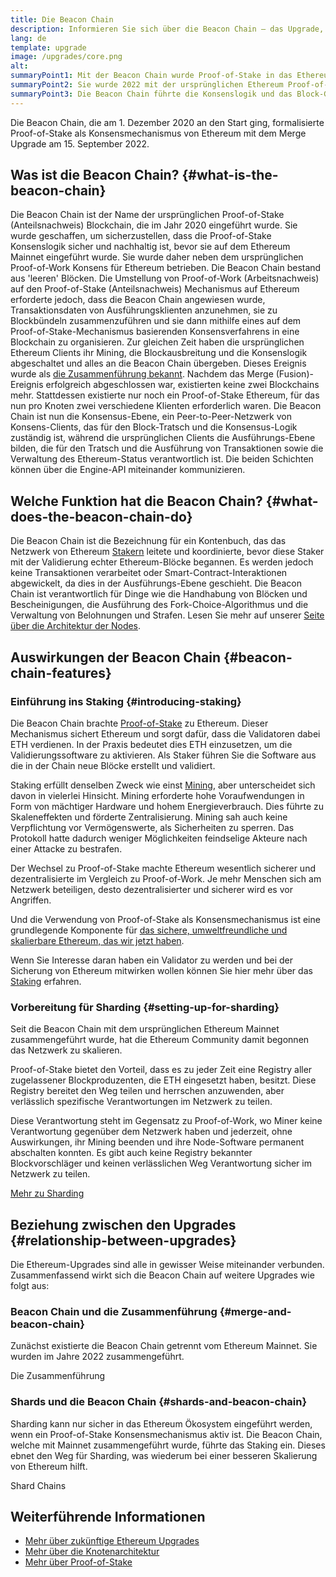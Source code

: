 ```yaml
---
title: Die Beacon Chain
description: Informieren Sie sich über die Beacon Chain – das Upgrade, mit dem Proof-of-Stake für Ethereum eingeführt wurde
lang: de
template: upgrade
image: /upgrades/core.png
alt: 
summaryPoint1: Mit der Beacon Chain wurde Proof-of-Stake in das Ethereum Ökosystem eingeführt.
summaryPoint2: Sie wurde 2022 mit der ursprünglichen Ethereum Proof-of-Work Blockchain vereinigt.
summaryPoint3: Die Beacon Chain führte die Konsenslogik und das Block-Gossip-Protokoll ein, das nun Ethereum sichert.
---
```


<UpgradeStatus isShipped dateKey="page-upgrades:page-upgrades-beacon-date">
  Die Beacon Chain, die am 1. Dezember 2020 an den Start ging, formalisierte Proof-of-Stake als Konsensmechanismus von Ethereum mit dem Merge Upgrade am 15. September 2022.
</UpgradeStatus>

## Was ist die Beacon Chain? {#what-is-the-beacon-chain}

Die Beacon Chain ist der Name der ursprünglichen Proof-of-Stake (Anteilsnachweis) Blockchain, die im Jahr 2020 eingeführt wurde. Sie wurde geschaffen, um sicherzustellen, dass die Proof-of-Stake Konsenslogik sicher und nachhaltig ist, bevor sie auf dem Ethereum Mainnet eingeführt wurde. Sie wurde daher neben dem ursprünglichen Proof-of-Work Konsens für Ethereum betrieben. Die Beacon Chain bestand aus 'leeren' Blöcken. Die Umstellung von Proof-of-Work (Arbeitsnachweis) auf den Proof-of-Stake (Anteilsnachweis) Mechanismus auf Ethereum erforderte jedoch, dass die Beacon Chain angewiesen wurde, Transaktionsdaten von Ausführungsklienten anzunehmen, sie zu Blockbündeln zusammenzuführen und sie dann mithilfe eines auf dem Proof-of-Stake-Mechanismus basierenden Konsensverfahrens in eine Blockchain zu organisieren. Zur gleichen Zeit haben die ursprünglichen Ethereum Clients ihr Mining, die Blockausbreitung und die Konsenslogik abgeschaltet und alles an die Beacon Chain übergeben. Dieses Ereignis wurde als [die Zusammenführung bekannt](/roadmap/merge/). Nachdem das Merge (Fusion)-Ereignis erfolgreich abgeschlossen war, existierten keine zwei Blockchains mehr. Stattdessen existierte nur noch ein Proof-of-Stake Ethereum, für das nun pro Knoten zwei verschiedene Klienten erforderlich waren. Die Beacon Chain ist nun die Konsensus-Ebene, ein Peer-to-Peer-Netzwerk von Konsens-Clients, das für den Block-Tratsch und die Konsensus-Logik zuständig ist, während die ursprünglichen Clients die Ausführungs-Ebene bilden, die für den Tratsch und die Ausführung von Transaktionen sowie die Verwaltung des Ethereum-Status verantwortlich ist. Die beiden Schichten können über die Engine-API miteinander kommunizieren.

## Welche Funktion hat die Beacon Chain? {#what-does-the-beacon-chain-do}

Die Beacon Chain ist die Bezeichnung für ein Kontenbuch, das das Netzwerk von Ethereum [Stakern](/staking/) leitete und koordinierte, bevor diese Staker mit der Validierung echter Ethereum-Blöcke begannen. Es werden jedoch keine Transaktionen verarbeitet oder Smart-Contract-Interaktionen abgewickelt, da dies in der Ausführungs-Ebene geschieht. Die Beacon Chain ist verantwortlich für Dinge wie die Handhabung von Blöcken und Bescheinigungen, die Ausführung des Fork-Choice-Algorithmus und die Verwaltung von Belohnungen und Strafen. Lesen Sie mehr auf unserer [Seite über die Architektur der Nodes](/developers/docs/nodes-and-clients/node-architecture/#node-comparison).

## Auswirkungen der Beacon Chain {#beacon-chain-features}

### Einführung ins Staking {#introducing-staking}

Die Beacon Chain brachte [Proof-of-Stake](/developers/docs/consensus-mechanisms/pos/) zu Ethereum. Dieser Mechanismus sichert Ethereum und sorgt dafür, dass die Validatoren dabei ETH verdienen. In der Praxis bedeutet dies ETH einzusetzen, um die Validierungssoftware zu aktivieren. Als Staker führen Sie die Software aus die in der Chain neue Blöcke erstellt und validiert.

Staking erfüllt denselben Zweck wie einst [Mining](/developers/docs/mining/), aber unterscheidet sich davon in vielerlei Hinsicht. Mining erforderte hohe Voraufwendungen in Form von mächtiger Hardware und hohem Energieverbrauch. Dies führte zu Skaleneffekten und förderte Zentralisierung. Mining sah auch keine Verpflichtung vor Vermögenswerte, als Sicherheiten zu sperren. Das Protokoll hatte dadurch weniger Möglichkeiten feindselige Akteure nach einer Attacke zu bestrafen.

Der Wechsel zu Proof-of-Stake machte Ethereum wesentlich sicherer und dezentralisierte im Vergleich zu Proof-of-Work. Je mehr Menschen sich am Netzwerk beteiligen, desto dezentralisierter und sicherer wird es vor Angriffen.

Und die Verwendung von Proof-of-Stake als Konsensmechanismus ist eine grundlegende Komponente für [das sichere, umweltfreundliche und skalierbare Ethereum, das wir jetzt haben](/roadmap/vision/).

<InfoBanner emoji=":money_bag:">
  Wenn Sie Interesse daran haben ein Validator zu werden und bei der Sicherung von Ethereum mitwirken wollen können Sie hier mehr über das <a href="/staking/">Staking</a> erfahren.
</InfoBanner>

### Vorbereitung für Sharding {#setting-up-for-sharding}

Seit die Beacon Chain mit dem ursprünglichen Ethereum Mainnet zusammengeführt wurde, hat die Ethereum Community damit begonnen das Netzwerk zu skalieren.

Proof-of-Stake bietet den Vorteil, dass es zu jeder Zeit eine Registry aller zugelassener Blockproduzenten, die ETH eingesetzt haben, besitzt. Diese Registry bereitet den Weg teilen und herrschen anzuwenden, aber verlässlich spezifische Verantwortungen im Netzwerk zu teilen.

Diese Verantwortung steht im Gegensatz zu Proof-of-Work, wo Miner keine Verantwortung gegenüber dem Netzwerk haben und jederzeit, ohne Auswirkungen, ihr Mining beenden und ihre Node-Software permanent abschalten konnten. Es gibt auch keine Registry bekannter Blockvorschläger und keinen verlässlichen Weg Verantwortung sicher im Netzwerk zu teilen.

[Mehr zu Sharding](/roadmap/danksharding/)

## Beziehung zwischen den Upgrades {#relationship-between-upgrades}

Die Ethereum-Upgrades sind alle in gewisser Weise miteinander verbunden. Zusammenfassend wirkt sich die Beacon Chain auf weitere Upgrades wie folgt aus:

### Beacon Chain und die Zusammenführung {#merge-and-beacon-chain}

Zunächst existierte die Beacon Chain getrennt vom Ethereum Mainnet. Sie wurden im Jahre 2022 zusammengeführt.

<ButtonLink to="/roadmap/merge/">
  Die Zusammenführung
</ButtonLink>

### Shards und die Beacon Chain {#shards-and-beacon-chain}

Sharding kann nur sicher in das Ethereum Ökosystem eingeführt werden, wenn ein Proof-of-Stake Konsensmechanismus aktiv ist. Die Beacon Chain, welche mit Mainnet zusammengeführt wurde, führte das Staking ein. Dieses ebnet den Weg für Sharding, was wiederum bei einer besseren Skalierung von Ethereum hilft.

<ButtonLink to="/roadmap/danksharding/">
  Shard Chains
</ButtonLink>

## Weiterführende Informationen

- [Mehr über zukünftige Ethereum Upgrades](/roadmap/vision)
- [Mehr über die Knotenarchitektur](/developers/docs/nodes-and-clients/node-architecture)
- [Mehr über Proof-of-Stake](/developers/docs/consensus-mechanisms/pos)
